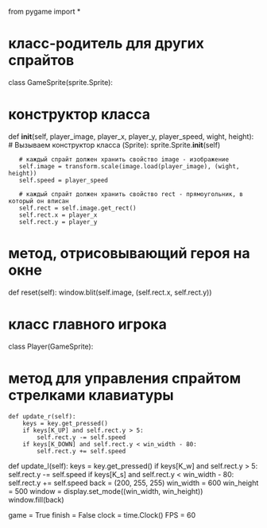 from pygame import *

# класс-родитель для других спрайтов
class GameSprite(sprite.Sprite):
 # конструктор класса
   def __init__(self, player_image, player_x, player_y, player_speed, wight, height):
       # Вызываем конструктор класса (Sprite):
       sprite.Sprite.__init__(self)
 
       # каждый спрайт должен хранить свойство image - изображение
       self.image = transform.scale(image.load(player_image), (wight, height))
       self.speed = player_speed
 
       # каждый спрайт должен хранить свойство rect - прямоугольник, в который он вписан
       self.rect = self.image.get_rect()
       self.rect.x = player_x
       self.rect.y = player_y
 # метод, отрисовывающий героя на окне
   def reset(self):
       window.blit(self.image, (self.rect.x, self.rect.y))
 
# класс главного игрока
class Player(GameSprite):
   # метод для управления спрайтом стрелками клавиатуры
    def update_r(self):
        keys = key.get_pressed()
        if keys[K_UP] and self.rect.y > 5:
            self.rect.y -= self.speed
        if keys[K_DOWN] and self.rect.y < win_width - 80:
            self.rect.y += self.speed

   def update_l(self):
           keys = key.get_pressed()
           if keys[K_w] and self.rect.y > 5:
               self.rect.y -= self.speed
           if keys[K_s] and self.rect.y < win_width - 80:
               self.rect.y += self.speed
back = (200, 255, 255)
win_width = 600
win_height = 500
window = display.set_mode((win_width, win_height))
window.fill(back)

game = True
finish = False
clock = time.Clock()
FPS = 60







